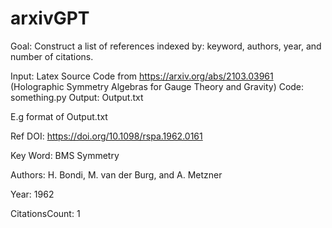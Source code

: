 # arxivGPT

Goal: Construct a list of references indexed by: keyword, authors, year, and number of citations.

Input: Latex Source Code from https://arxiv.org/abs/2103.03961 (Holographic Symmetry Algebras for Gauge Theory and Gravity)
Code: something.py
Output: Output.txt

E.g format of Output.txt 

Ref DOI: https://doi.org/10.1098/rspa.1962.0161

Key Word: BMS Symmetry

Authors: H. Bondi, M. van der Burg, and A. Metzner

Year: 1962   

CitationsCount: 1
